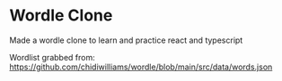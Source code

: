 # Wordle Clone

Made a wordle clone to learn and practice react and typescript

Wordlist grabbed from: https://github.com/chidiwilliams/wordle/blob/main/src/data/words.json
